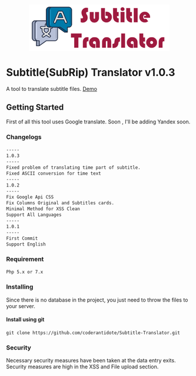 <div align="center"><img src="src/lib/img/banner.png" width="381" height="124"> </div>

# Subtitle(SubRip) Translator v1.0.3

A tool to translate subtitle files. [Demo](http://bit.ly/34hhRZ2) 

## Getting Started

First of all this tool uses Google translate. Soon , I'll be adding Yandex soon.

### Changelogs
```
-----
1.0.3
-----
Fixed problem of translating time part of subtitle.
Fixed ASCII conversion for time text
-----
1.0.2
-----
Fix Google Api CSS 
Fix Columns Original and Subtitles cards.
Minimal Method for XSS Clean
Support All Languages 
-----
1.0.1
-----
First Commit
Support English 
```
### Requirement
```
Php 5.x or 7.x
```
### Installing

Since there is no database in the project, you just need to throw the files to your server.

#### Install using git
```
git clone https://github.com/coderantidote/Subtitle-Translator.git
```

### Security

Necessary security measures have been taken at the data entry exits. Security measures are high in the XSS and File upload section.


